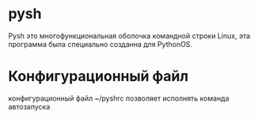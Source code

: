 # pysh
Pysh это многофункциональная оболочка командной строки Linux,
эта программа была специально созданна для PythonOS.
# Конфигурационный файл
конфигурационный файл ~/pyshrc позволяет исполнять команда автозапуска
